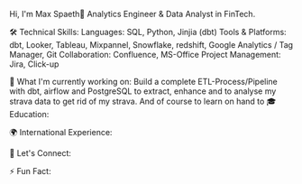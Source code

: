 Hi, I'm Max Spaeth👋
Analytics Engineer & Data Analyst in FinTech. 


🛠 Technical Skills:
Languages: SQL, Python, Jinjia (dbt)
Tools & Platforms: dbt, Looker, Tableau, Mixpannel, Snowflake, redshift, Google Analytics / Tag Manager, Git
Collaboration: Confluence, MS-Office
Project Management: Jira, Click-up

🌱 What I'm currently working on:
Build a complete ETL-Process/Pipeline with dbt, airflow and PostgreSQL to extract, enhance and to analyse my strava data to get rid of my strava. And of course to learn on hand to 
🎓 Education:

🌍 International Experience:

🤝 Let's Connect:


⚡ Fun Fact:
